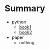# Summary

* python
  * [book1](./source_book/python/article-01.md)
  * [book2](./source_book/python/article-02.md)
* paper
  * nothing


